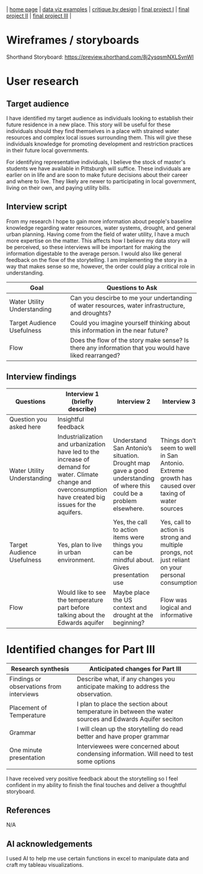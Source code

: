 | [home page](https://cmustudent.github.io/tswd-portfolio-templates/) | [data viz examples](dataviz-examples) | [critique by design](critique-by-design) | [final project I](final-project-part-one) | [final project II](final-project-part-two) | [final project III](final-project-part-three) |

# Wireframes / storyboards

Shorthand Storyboard:
https://preview.shorthand.com/8j2ysqsmNXLSvnWI

# User research 

## Target audience 

I have identified my target audience as individuals looking to establish their future residence in a new place. This story will be useful for these individuals should they find themselves in a place with strained water resources and complex local issues surrounding them. This will give these individuals knowledge for promoting development and restriction practices in their future local governments. 

For identifying representative individuals, I believe the stock of master's students we have available in Pittsburgh will suffice. These individuals are earlier on in life and are soon to make future decisions about their career and where to live. They likely are newer to participating in local government, living on their own, and paying utility bills.

## Interview script

From my research I hope to gain more information about people's baseline knowledge regarding water resources, water systems, drought, and general urban planning. Having come from the field of water utility, I have a much more expertise on the matter. This affects how I believe my data story will be perceived, so these interviews  will be important for making the information digestable to the average person. I would also like general feedback on the flow of the storytelling. I am implementing the story in a way that makes sense so me, however, the order could play a critical role in understanding.



| Goal | Questions to Ask |
|------|------------------|
|   Water Utility Understanding   |         Can you descirbe to me your undertanding of water resources, water infrastructure, and droughts?         |
|   Target Audience Usefulness   |         Could you imagine yourself thinking about this information in the near future?         |
|   Flow   |        Does the flow of the story make sense? Is there any information that you would have liked rearranged?          |




## Interview findings


| Questions               | Interview 1 (briefly describe) | Interview 2 | Interview 3 |
|-------------------------|--------------------------------|-------------|-------------|
| Question you asked here | Insightful feedback            |             |             |
|            Water Utility Understanding             |  Industrialization and urbanization have led to the increase of demand for water. Climate change and overconsumption have created big issues for the aquifers.   |      Understand San Antonio’s situation. Drought map gave a good understanding of where this could be a problem elsewhere.       |      Things don’t seem to well in San Antonio. Extreme growth has caused over taxing of water sources       |
|            Target Audience Usefulness             |                 Yes, plan to live in urban environment.               |      Yes, the call to action items were things you can be mindful about. Gives presentation use       |      Yes, call to action is strong and multiple prongs, not just reliant on your personal consumption       |
|            Flow             |                Would like to see the temperature part before talking about the Edwards aquifer                |       Maybe place the US context and drought at the beginning?      |       Flow was logical and informative      |

# Identified changes for Part III


| Research synthesis                       | Anticipated changes for Part III                                                |
|------------------------------------------|---------------------------------------------------------------------------------|
| Findings or observations from interviews | Describe what, if any changes you anticipate making to address the observation. |
|  Placement of Temperature   |  I plan to place the section about temperature in between the water sources and Edwards Aquifer seciton |
|          Grammar                |        I will clean up the storytelling do read better and have proper grammar                     |
|        One minute presentation           |              Interviewees were concerned about condensing information. Will need to test some options            |
|             |                                                                                 |

I have received very positive feedback about the storytelling so I feel confident in my ability to finish the final touches and deliver a thoughtful storyboard.


## References

N/A

## AI acknowledgements

I used AI to help me use certain functions in excel to manipulate data and craft my tableau visualizations.
